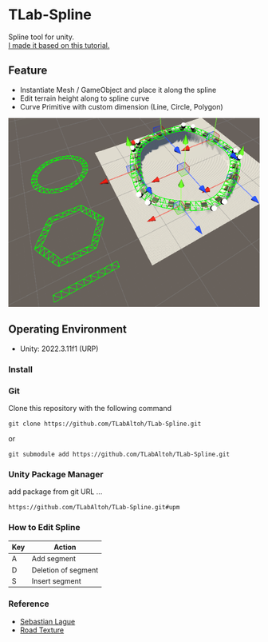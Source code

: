 # TLab-Spline
Spline tool for unity.  
[I made it based on this tutorial.](https://www.youtube.com/playlist?list=PLFt_AvWsXl0d8aDaovNztYf6iTChHzrHP)

## Feature  
- Instantiate Mesh / GameObject and place it along the spline
- Edit terrain height along to spline curve
- Curve Primitive with custom dimension (Line, Circle, Polygon)

<img src="Media/image.png" width="512"></img>

## Operating Environment
- Unity: 2022.3.11f1 (URP)  

### Install

### Git
Clone this repository with the following command

```
git clone https://github.com/TLabAltoh/TLab-Spline.git
```

or

```
git submodule add https://github.com/TLabAltoh/TLab-Spline.git
```

### Unity Package Manager
add package from git URL ...

```
https://github.com/TLabAltoh/TLab-Spline.git#upm
```

### How to Edit Spline

| Key | Action |
| --- | --- |
| A | Add segment |
| D | Deletion of segment |
| S | Insert segment |

### Reference
- [Sebastian Lague](https://www.youtube.com/playlist?list=PLFt_AvWsXl0d8aDaovNztYf6iTChHzrHP)
- [Road Texture](https://www.freepik.com/free-photo/lines-traffic-paved-roads-background_3738059.htm)
